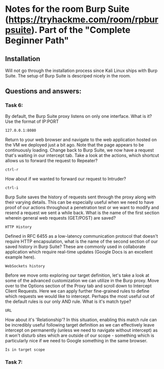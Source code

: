# Notes for the room Burp Suite (https://tryhackme.com/room/rpburpsuite). Part of the "Complete Beginner Path"

## Installation 

Will not go through the installation process since Kali Linux ships with Burp Suite. The setup of Burp Suite is descriped nicely in the room.

## Questions and answers:

### Task 6:

By default, the Burp Suite proxy listens on only one interface. What is it? Use the format of IP:PORT

```
127.0.0.1:8080
```

Return to your web browser and navigate to the web application hosted on the VM we deployed just a bit ago. Note that the page appears to be continuously loading. Change back to Burp Suite, we now have a request that's waiting in our intercept tab. Take a look at the actions, which shortcut allows us to forward the request to Repeater?

```
ctrl-r
```

How about if we wanted to forward our request to Intruder?

```
ctrl-i
```

Burp Suite saves the history of requests sent through the proxy along with their varying details. This can be especially useful when we need to have proof of our actions throughout a penetration test or we want to modify and resend a request we sent a while back. What is the name of the first section wherein general web requests (GET/POST) are saved?

```
HTTP History
```

Defined in RFC 6455 as a low-latency communication protocol that doesn't require HTTP encapsulation, what is the name of the second section of our saved history in Burp Suite? These are commonly used in collaborate application which require real-time updates (Google Docs is an excellent example here).

```
WebSockets history
```

Before we move onto exploring our target definition, let's take a look at some of the advanced customization we can utilize in the Burp proxy. Move over to the Options section of the Proxy tab and scroll down to Intercept Client Requests. Here we can apply further fine-grained rules to define which requests we would like to intercept. Perhaps the most useful out of the default rules is our only AND rule. What is it's match type?


```
URL
```

How about it's 'Relationship'? In this situation, enabling this match rule can be incredibly useful following target definition as we can effectively leave intercept on permanently (unless we need to navigate without intercept) as it won't disturb sites which are outside of our scope - something which is particularly nice if we need to Google something in the same browser.

```
Is in target scope
```

### Task 7:

